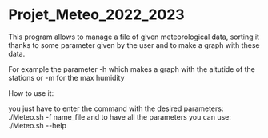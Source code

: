 # Projet_Meteo_2022_2023
This program allows to manage a file of given meteorological data, sorting it thanks to some parameter given by the user and to make a graph with these data.

For example the parameter -h which makes a graph with the altutide of the stations or -m for the max humidity

How to use it:

you just have to enter the command with the desired parameters:
./Meteo.sh -f name_file
and to have all the parameters you can use:
./Meteo.sh --help
